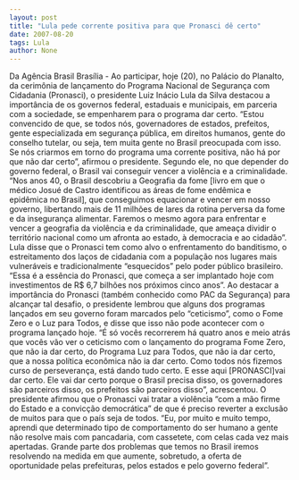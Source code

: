 ```yaml
---
layout: post
title: "Lula pede corrente positiva para que Pronasci dê certo"
date: 2007-08-20
tags: Lula
author: None
---
```

Da Ag&ecirc;ncia Brasil
Bras&iacute;lia - Ao participar, hoje (20), no Pal&aacute;cio do Planalto, da cerim&ocirc;nia de lan&ccedil;amento do Programa Nacional de Seguran&ccedil;a com Cidadania (Pronasci), o presidente Luiz In&aacute;cio Lula da Silva destacou a import&acirc;ncia de os governos federal, estaduais e municipais, em parceria com a sociedade, se empenharem para o programa dar certo. 
&ldquo;Estou convencido de que, se todos n&oacute;s, governadores de estados, prefeitos, gente especializada em seguran&ccedil;a p&uacute;blica, em direitos humanos, gente do conselho tutelar, ou seja, tem muita gente no Brasil preocupada com isso. Se n&oacute;s criarmos em torno do programa uma corrente positiva, n&atilde;o h&aacute; por que n&atilde;o dar certo&rdquo;, afirmou o presidente.
Segundo ele, no que depender do governo federal, o Brasil vai conseguir vencer a viol&ecirc;ncia e a criminalidade. &ldquo;Nos anos 40, o Brasil descobriu a Geografia da fome [livro em que o m&eacute;dico Josu&eacute; de Castro identificou as &aacute;reas de fome end&ecirc;mica e epid&ecirc;mica no Brasil], que conseguimos equacionar e vencer em nosso governo, libertando mais de 11 milh&otilde;es de lares da rotina perversa da fome e da inseguran&ccedil;a alimentar. Faremos o mesmo agora para enfrentar e vencer a geografia da viol&ecirc;ncia e da criminalidade, que amea&ccedil;a dividir o territ&oacute;rio nacional como um afronta ao estado, &agrave; democracia e ao cidad&atilde;o&rdquo;.
Lula disse que o Pronasci tem como alvo o enfrentamento do banditismo, o estreitamento dos la&ccedil;os de cidadania com a popula&ccedil;&atilde;o nos lugares mais vulner&aacute;veis e tradicionalmente &ldquo;esquecidos&rdquo; pelo poder p&uacute;blico brasileiro. &ldquo;Essa &eacute; a ess&ecirc;ncia do Pronasci, que come&ccedil;a a ser implantado hoje com investimentos de R$ 6,7 bilh&otilde;es nos pr&oacute;ximos cinco anos&rdquo;.
Ao destacar a import&acirc;ncia do Pronasci (tamb&eacute;m conhecido como PAC da Seguran&ccedil;a) para alcan&ccedil;ar tal desafio, o presidente lembrou que alguns dos programas lan&ccedil;ados em seu governo foram marcados pelo &ldquo;ceticismo&rdquo;, como o Fome Zero e o Luz para Todos, e disse que isso n&atilde;o pode acontecer com o programa lan&ccedil;ado hoje. 
&ldquo;&Eacute; s&oacute; voc&ecirc;s recorrerem h&aacute; quatro anos e meio atr&aacute;s que voc&ecirc;s v&atilde;o ver o ceticismo com o lan&ccedil;amento do programa Fome Zero, que n&atilde;o ia dar certo, do Programa Luz para Todos, que n&atilde;o ia dar certo, que a nossa pol&iacute;tica econ&ocirc;mica n&atilde;o ia dar certo. Como todos n&oacute;s fizemos curso de perseveran&ccedil;a, est&aacute; dando tudo certo. E esse aqui [PRONASCI]vai dar certo. Ele vai dar certo porque o Brasil precisa disso, os governadores s&atilde;o parceiros disso, os prefeitos s&atilde;o parceiros disso&rdquo;, acrescentou. 
O presidente afirmou que o Pronasci vai tratar a viol&ecirc;ncia &ldquo;com a m&atilde;o firme do Estado e a convic&ccedil;&atilde;o democr&aacute;tica&rdquo; de que &eacute; preciso reverter a exclus&atilde;o de muitos para que o pa&iacute;s seja de todos. &ldquo;Eu, por muito e muito tempo, aprendi que determinado tipo de comportamento do ser humano a gente n&atilde;o resolve mais com pancadaria, com cassetete, com celas cada vez mais apertadas. Grande parte dos problemas que temos no Brasil iremos resolvendo na medida em que aumente, sobretudo, a oferta de oportunidade pelas prefeituras, pelos estados e pelo governo federal&rdquo;.
&nbsp; 